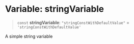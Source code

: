 # Variable: stringVariable

> `const` **stringVariable**: `"stringConstWithDefaultValue"` = `'stringConstWithDefaultValue'`

A simple string variable
